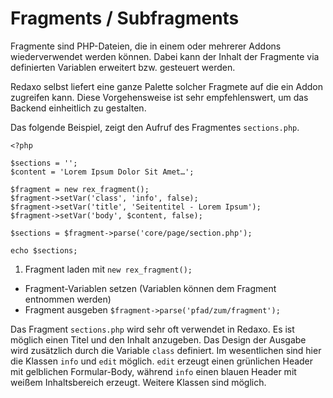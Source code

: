 # Fragments / Subfragments

Fragmente sind PHP-Dateien, die in einem oder mehrerer Addons wiederverwendet werden können. Dabei kann der Inhalt der Fragmente via definierten Variablen erweitert bzw. gesteuert werden.

Redaxo selbst liefert eine ganze Palette solcher Fragmete auf die ein Addon zugreifen kann. Diese Vorgehensweise ist sehr empfehlenswert, um das Backend einheitlich zu gestalten.

Das folgende Beispiel, zeigt den Aufruf des Fragmentes `sections.php`.

```
<?php

$sections = '';
$content = 'Lorem Ipsum Dolor Sit Amet…';

$fragment = new rex_fragment();
$fragment->setVar('class', 'info', false);
$fragment->setVar('title', 'Seitentitel - Lorem Ipsum');
$fragment->setVar('body', $content, false);

$sections = $fragment->parse('core/page/section.php');

echo $sections;
```

1. Fragment laden mit `new rex_fragment();`
* Fragment-Variablen setzen (Variablen können dem Fragment entnommen werden)
* Fragment ausgeben `$fragment->parse('pfad/zum/fragment');`

Das Fragment `sections.php` wird sehr oft verwendet in Redaxo. Es ist möglich einen Titel und den Inhalt anzugeben. Das Design der Ausgabe wird zusätzlich durch die Variable `class` definiert. Im wesentlichen sind hier die Klassen `info` und `edit` möglich. `edit` erzeugt einen grünlichen Header mit gelblichen Formular-Body, während `info` einen blauen Header mit weißem Inhaltsbereich erzeugt. Weitere Klassen sind möglich.